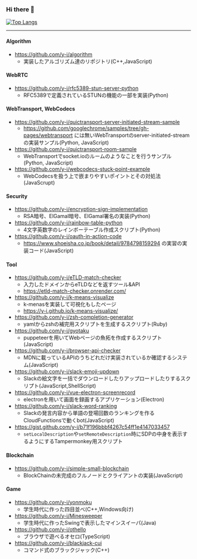 ### Hi there 👋

[![Top Langs](https://github-readme-stats.vercel.app/api/top-langs/?username=y-i)](https://github.com/anuraghazra/github-readme-stats)

---

#### Algorithm
- https://github.com/y-i/algorithm
  - 実装したアルゴリズム達のリポジトリ(C++,JavaScript)

#### WebRTC
- https://github.com/y-i/rfc5389-stun-server-python
  - RFC5389で定義されているSTUNの機能の一部を実装(Python)
  
#### WebTransport, WebCodecs
- https://github.com/y-i/quictransport-server-initiated-stream-sample
  - https://github.com/googlechrome/samples/tree/gh-pages/webtransport には無いWebTransportのserver-initiated-streamの実装サンプル(Python, JavaScript)
- https://github.com/y-i/quictransport-room-sample
  - WebTransportでsocket.ioのルームのようなことを行うサンプル(Python, JavaScript)
- https://github.com/y-i/webcodecs-stuck-point-example
  - WebCodecsを扱う上で嵌まりやすいポイントとその対処法(JavaScrupt)
  
#### Security
- https://github.com/y-i/encryption-sign-implementation
  - RSA暗号、ElGamal暗号、ElGamal署名の実装(Python)
- https://github.com/y-i/rainbow-table-python
  - 4文字英数字のレインボーテーブル作成スクリプト(Python)
- https://github.com/y-i/oauth-in-action-code
  - https://www.shoeisha.co.jp/book/detail/9784798159294 の実習の実装コード(JavaScript)

#### Tool
- https://github.com/y-i/eTLD-match-checker
  - 入力したドメインからeTLDなどを返すツール&API
  - https://etld-match-checker.onrender.com/
- https://github.com/y-i/k-means-visualize
  - k-menasを実装して可視化もしたページ
  - https://y-i.github.io/k-means-visualize/
- https://github.com/y-i/zsh-completion-generator
  - yamlからzshの補完用スクリプトを生成するスクリプト(Ruby)
- https://github.com/y-i/gyotaku
  - puppeteerを用いてWebページの魚拓を作成するスクリプト(JavaScript)
- https://github.com/y-i/browser-api-checker
  - MDNに載っているAPIのうちどれだけ実装されているか確認するシステム(JavaScript)
- https://github.com/y-i/slack-emoji-updown
  - Slackの絵文字を一括でダウンロードしたりアップロードしたりするスクリプト(JavaScript,ShellScript)
- https://github.com/y-i/vue-electron-screenrecord
  - electronを用いて画面を録画するアプリケーション(Electron)
- https://github.com/y-i/slack-word-ranking
  - Slackの発言内容から単語の登場回数のランキングを作るCloudFunctionsで動くbot(JavaScript)
- https://gist.github.com/y-i/b71f196bbbf4267c54ff1e4147033457
  - `setLocalDescription`や`setRemoteDescription`時にSDPの中身を表示するようにするTampermonkey用スクリプト

#### Blockchain
- https://github.com/y-i/simple-small-blockchain
  - BlockChainの未完成のフルノードとクライアントの実装(JavaScript)

#### Game
- https://github.com/y-i/yonmoku
  - 学生時代に作った四目並べ(C++,Windows向け)
- https://github.com/y-i/Minesweeper
  - 学生時代に作ったSwingで表示したマインスイーパ(Java)
- https://github.com/y-i/othello
  - ブラウザで遊べるオセロ(TypeScript)
- https://github.com/y-i/blackjack-cui
  - コマンド式のブラックジャック(C++)

<!--
**y-i/y-i** is a ✨ _special_ ✨ repository because its `README.md` (this file) appears on your GitHub profile.

Here are some ideas to get you started:

- 🔭 I’m currently working on ...
- 🌱 I’m currently learning ...
- 👯 I’m looking to collaborate on ...
- 🤔 I’m looking for help with ...
- 💬 Ask me about ...
- 📫 How to reach me: ...
- 😄 Pronouns: ...
- ⚡ Fun fact: ...
-->
